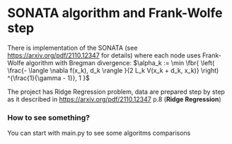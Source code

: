 # SONATA algorithm and Frank-Wolfe step

There is implementation of the SONATA (see https://arxiv.org/pdf/2110.12347 for details) where each node uses Frank-Wolfe algorithm with Bregman divergence: $\alpha_k := \min \fbr{ \left( \frac{- \langle \nabla f(x_k), d_k \rangle }{2 L_k V(x_k + d_k, x_k)} \right) ^{\frac{1}{\gamma - 1}}, 1 }$

The project has Ridge Regression problem, data are prepared step by step as it described in https://arxiv.org/pdf/2110.12347 p.8 (**Ridge Regression**)

### How to see something?

You can start with main.py to see some algoritms comparisons
